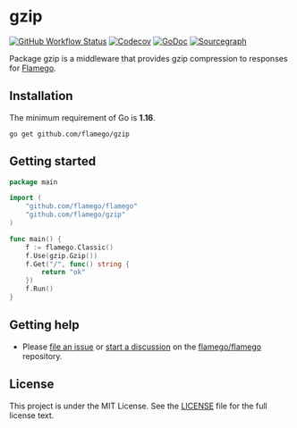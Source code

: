 # gzip

[![GitHub Workflow Status](https://img.shields.io/github/workflow/status/flamego/gzip/Go?logo=github&style=for-the-badge)](https://github.com/flamego/gzip/actions?query=workflow%3AGo)
[![Codecov](https://img.shields.io/codecov/c/gh/flamego/gzip?logo=codecov&style=for-the-badge)](https://app.codecov.io/gh/flamego/gzip)
[![GoDoc](https://img.shields.io/badge/GoDoc-Reference-blue?style=for-the-badge&logo=go)](https://pkg.go.dev/github.com/flamego/gzip?tab=doc)
[![Sourcegraph](https://img.shields.io/badge/view%20on-Sourcegraph-brightgreen.svg?style=for-the-badge&logo=sourcegraph)](https://sourcegraph.com/github.com/flamego/gzip)

Package gzip is a middleware that provides gzip compression to responses for [Flamego](https://github.com/flamego/flamego).

## Installation

The minimum requirement of Go is **1.16**.

    go get github.com/flamego/gzip


## Getting started

```go
package main

import (
	"github.com/flamego/flamego"
	"github.com/flamego/gzip"
)

func main() {
	f := flamego.Classic()
	f.Use(gzip.Gzip())
	f.Get("/", func() string {
		return "ok"
	})
	f.Run()
}
```

## Getting help

- Please [file an issue](https://github.com/flamego/flamego/issues) or [start a discussion](https://github.com/flamego/flamego/discussions) on the [flamego/flamego](https://github.com/flamego/flamego) repository.

## License

This project is under the MIT License. See the [LICENSE](LICENSE) file for the full license text.
